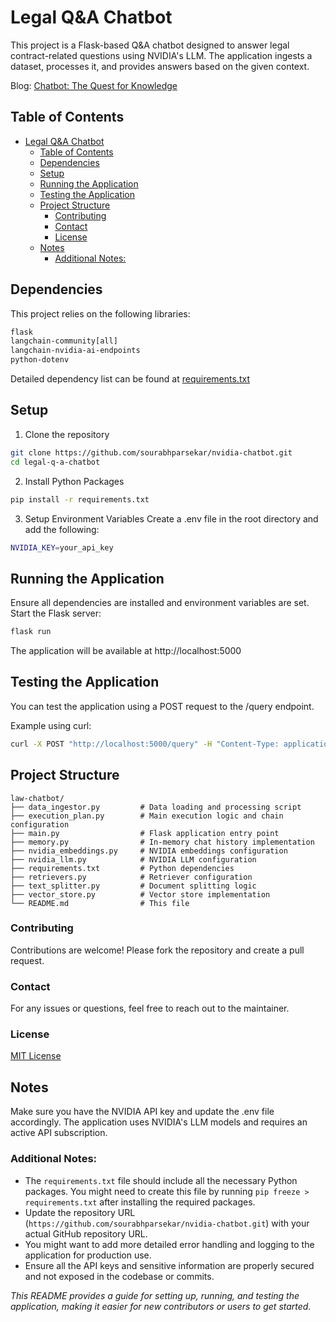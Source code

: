 # Legal Q&A Chatbot

This project is a Flask-based Q&A chatbot designed to answer legal contract-related questions using NVIDIA's LLM. The application ingests a dataset, processes it, and provides answers based on the given context. 

Blog: [Chatbot: The Quest for Knowledge](https://medium.com/@sourabhparsekar/chatbot-the-quest-for-knowledge-f98d09b5a945)

## Table of Contents
- [Legal Q\&A Chatbot](#legal-qa-chatbot)
  - [Table of Contents](#table-of-contents)
  - [Dependencies](#dependencies)
  - [Setup](#setup)
  - [Running the Application](#running-the-application)
  - [Testing the Application](#testing-the-application)
  - [Project Structure](#project-structure)
    - [Contributing](#contributing)
    - [Contact](#contact)
    - [License](#license)
  - [Notes](#notes)
    - [Additional Notes:](#additional-notes)

## Dependencies

This project relies on the following libraries:

```bash
flask
langchain-community[all]
langchain-nvidia-ai-endpoints
python-dotenv
```
Detailed dependency list can be found at [requirements.txt](requirements.txt)

## Setup
1. Clone the repository
```bash
git clone https://github.com/sourabhparsekar/nvidia-chatbot.git
cd legal-q-a-chatbot
```
2. Install Python Packages
```bash
pip install -r requirements.txt
```
3. Setup Environment Variables
Create a .env file in the root directory and add the following:
```bash
NVIDIA_KEY=your_api_key
```

## Running the Application
Ensure all dependencies are installed and environment variables are set.
Start the Flask server:
```bash
flask run
```

The application will be available at http://localhost:5000

## Testing the Application
You can test the application using a POST request to the /query endpoint.

Example using curl:

```bash
curl -X POST "http://localhost:5000/query" -H "Content-Type: application/json" -d '{"question":"What is the termination clause in the contract?"}'
```

## Project Structure
```
law-chatbot/
├── data_ingestor.py         # Data loading and processing script
├── execution_plan.py        # Main execution logic and chain configuration
├── main.py                  # Flask application entry point
├── memory.py                # In-memory chat history implementation
├── nvidia_embeddings.py     # NVIDIA embeddings configuration
├── nvidia_llm.py            # NVIDIA LLM configuration
├── requirements.txt         # Python dependencies
├── retrievers.py            # Retriever configuration
├── text_splitter.py         # Document splitting logic
├── vector_store.py          # Vector store implementation
└── README.md                # This file
```

### Contributing
Contributions are welcome! Please fork the repository and create a pull request.

### Contact
For any issues or questions, feel free to reach out to the maintainer.

### License
[MIT License](https://opensource.org/license/MIT)

## Notes
Make sure you have the NVIDIA API key and update the .env file accordingly.
The application uses NVIDIA's LLM models and requires an active API subscription.

### Additional Notes:

- The `requirements.txt` file should include all the necessary Python packages. You might need to create this file by running `pip freeze > requirements.txt` after installing the required packages.
- Update the repository URL (`https://github.com/sourabhparsekar/nvidia-chatbot.git`) with your actual GitHub repository URL.
- You might want to add more detailed error handling and logging to the application for production use.
- Ensure all the API keys and sensitive information are properly secured and not exposed in the codebase or commits.


*This README provides a guide for setting up, running, and testing the application, making it easier for new contributors or users to get started.*
